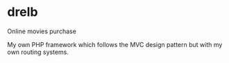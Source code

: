 # drelb
Online movies purchase

My own PHP framework which follows the MVC design pattern but with my own routing systems.

